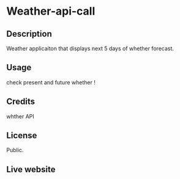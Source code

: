 # Weather-api-call

## Description

Weather applicaiton that displays next 5 days of whether forecast.

## Usage

check present and future whether !

## Credits

whther API

## License

Public.

## Live website
